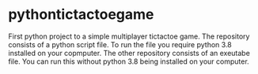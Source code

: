 # pythontictactoegame
First python project to a simple multiplayer tictactoe game.
The repository consists of a python script  file. To run the file you require python 3.8 installed on your copmputer.
The other repository consists of an exeutabe file. You can run this without python 3.8 being installed on your computer.
